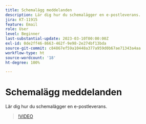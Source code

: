 ```yaml
---
title: Schemalägg meddelanden
description: Lär dig hur du schemalägger en e-postleverans.
jira: KT-11915
feature: Email
role: User
level: Beginner
last-substantial-update: 2023-03-10T00:00:00Z
exl-id: 0de2ff46-8663-462f-9e98-2e274bf13bda
source-git-commit: c84867ef59a10448a377a959d0b67ae71343a4aa
workflow-type: ht
source-wordcount: '18'
ht-degree: 100%

---
```


# Schemalägg meddelanden

Lär dig hur du schemalägger en e-postleverans.

>[!VIDEO](https://video.tv.adobe.com/v/3415919/?quality=12&learn=on)
